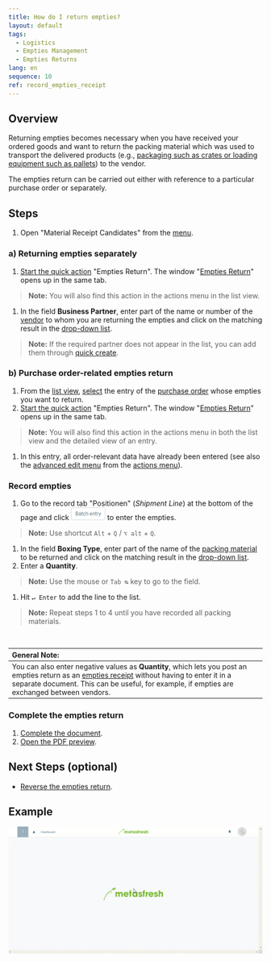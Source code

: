 ```yaml
---
title: How do I return empties?
layout: default
tags:
  - Logistics
  - Empties Management
  - Empties Returns
lang: en
sequence: 10
ref: record_empties_receipt
---
```


## Overview
Returning empties becomes necessary when you have received your ordered goods and want to return the packing material which was used to transport the delivered products (e.g., [packaging such as crates or loading equipment such as pallets](Handling_Unit_System)) to the vendor.

The empties return can be carried out either with reference to a particular purchase order or separately.

## Steps
1. Open "Material Receipt Candidates" from the [menu](Menu).

### a) Returning empties separately
1. [Start the quick action](StartAction#quick-actions) "Empties Return". The window "[Empties Return](Menu)" opens up in the same tab.
 >**Note:** You will also find this action in the actions menu in the list view.

1. In the field **Business Partner**, enter part of the name or number of the [vendor](New_business_partner_vendor) to whom you are returning the empties and click on the matching result in the <a href="Keyboard_shortcuts_reference#dropdown" title="Dynamic Search Box (Autocompletion)">drop-down list</a>.
 >**Note:** If the required partner does not appear in the list, you can add them through [quick create](Quick_create_new_business_partner).

### b) Purchase order-related empties return
1. From the [list view](ViewModes#list-view), [select](RecordSelection) the entry of the [purchase order](CreatePurchaseOrder) whose empties you want to return.
1. [Start the quick action](StartAction#quick-actions) "Empties Return". The window "[Empties Return](Menu)" opens up in the same tab.
 >**Note:** You will also find this action in the actions menu in both the list view and the detailed view of an entry.

1. In this entry, all order-relevant data have already been entered (see also the [advanced edit menu](ViewModes#adv-edit) from the [actions menu](StartAction#actions-menu)).

### Record empties
1. Go to the record tab "Positionen" (*Shipment Line*) at the bottom of the page and click !["Batch entry"](assets/Batch_Entry_Button.png) to enter the empties.
 >**Note:** Use shortcut `Alt` + `Q` / `⌥ alt` + `Q`.

1. In the field **Boxing Type**, enter part of the name of the [packing material](Set_up_packing_material) to be returned and click on the matching result in the <a href="Keyboard_shortcuts_reference#dropdown" title="Dynamic Search Box (Autocompletion)">drop-down list</a>.
1. Enter a **Quantity**.
 >**Note:** Use the mouse or `Tab ↹` key to go to the field.

1. Hit `↵ Enter` to add the line to the list.
 >**Note:** Repeat steps 1 to 4 until you have recorded all packing materials.

<br>

| **General Note:** |
| :--- |
| You can also enter negative values as **Quantity**, which lets you post an empties return as an [empties receipt](Record_empties_receipt) without having to enter it in a separate document. This can be useful, for example, if empties are exchanged between vendors. |

### Complete the empties return
1. [Complete the document](DocumentProcessingComplete).
1. [Open the PDF preview](PrintPreview).

## Next Steps (optional)
- [Reverse the empties return](Reverse_empties_return).

## Example
![](assets/Record_empties_return.gif)
